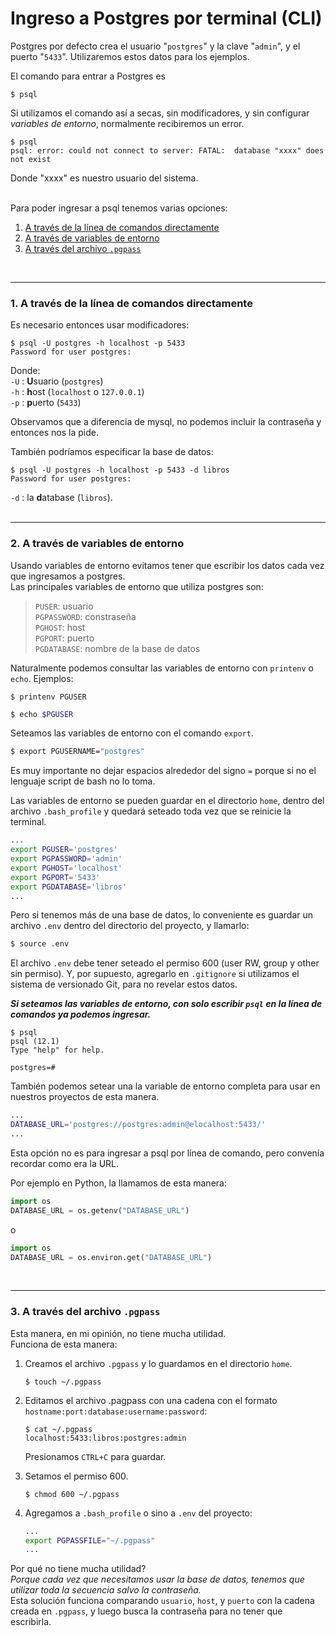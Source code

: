 # Ingreso a Postgres por terminal (CLI)

Postgres por defecto crea el usuario "`postgres`" y la clave "`admin`", y el puerto "`5433`". Utilizaremos estos datos para los ejemplos.

El comando para entrar a Postgres es 
```
$ psql
```

Si utilizamos el comando así a secas, sin modificadores, y sin configurar <em>variables de entorno</em>, normalmente recibiremos un error.

```
$ psql
psql: error: could not connect to server: FATAL:  database "xxxx" does not exist
```
Donde "xxxx" es nuestro usuario del sistema. 

<br>
Para poder ingresar a psql tenemos varias opciones:   

1. [A través de la línea de comandos directamente](#1-a-través-de-la-línea-de-comandos-directamente)
2. [A través de variables de entorno](#2-a-través-de-variables-de-entorno)
3. [A través del archivo `.pgpass`](#3-a-través-del-archivo-.pgpass)


<br>


---

### 1. A través de la línea de comandos directamente  

  

Es necesario entonces usar modificadores:   
```
$ psql -U postgres -h localhost -p 5433
Password for user postgres: 
```
Donde:  
`-U` : **U**suario (`postgres`)  
`-h` : **h**ost (`localhost` o `127.0.0.1`)  
`-p` : **p**uerto (`5433`)  

Observamos que a diferencia de mysql, no podemos incluir la contraseña y entonces nos la pide.

También podríamos especificar la base de datos:
```
$ psql -U postgres -h localhost -p 5433 -d libros
Password for user postgres: 
``` 
`-d` : la **d**atabase (`libros`).  
<br>

---

### 2. A través de variables de entorno

Usando variables de entorno evitamos tener que escribir los datos cada vez que ingresamos a postgres.  
Las principales variables de entorno que utiliza postgres son:  
  
> `PUSER`: usuario  
> `PGPASSWORD`: constraseña  
> `PGHOST`: host  
> `PGPORT`: puerto  
> `PGDATABASE`: nombre de la base de datos  

Naturalmente podemos consultar las variables de entorno con `printenv` o `echo`. Ejemplos:

```
$ printenv PGUSER
```

```bash
$ echo $PGUSER
```

Seteamos las variables de entorno con el comando `export`.

```bash
$ export PGUSERNAME="postgres"
```
Es muy importante no dejar espacios alrededor del signo `=` porque si no el lenguaje script de bash no lo toma.


Las variables de entorno se pueden guardar en el directorio `home`, dentro del archivo `.bash_profile` y quedará seteado toda vez que se reinicie la terminal.  


```bash
...
export PGUSER='postgres'
export PGPASSWORD='admin'
export PGHOST='localhost'
export PGPORT='5433'
export PGDATABASE='libros'
...
```
Pero si tenemos más de una base de datos, lo conveniente es guardar un archivo `.env` dentro del directorio del proyecto, y llamarlo: 
```bash
$ source .env
```
 El archivo `.env` debe tener seteado el permiso 600 (user RW, group y other sin permiso). Y, por supuesto, agregarlo en `.gitignore` si utilizamos el sistema de versionado Git, para no revelar estos datos.

***Si seteamos las variables de entorno, con solo escribir `psql` en la línea de comandos ya podemos ingresar.***

```
$ psql
psql (12.1)
Type "help" for help.

postgres=# 
```

También podemos setear una la variable de entorno completa para usar en nuestros proyectos de esta manera.
```bash
...
DATABASE_URL='postgres://postgres:admin@elocalhost:5433/'
...
```
Esta opción no es para ingresar a psql por línea de comando, pero convenía recordar como era la URL.  

Por ejemplo en Python, la llamamos de esta manera:
```python
import os
DATABASE_URL = os.getenv("DATABASE_URL")
```
o
```python
import os
DATABASE_URL = os.environ.get("DATABASE_URL")  
```
<br>

---
### 3. A través del archivo `.pgpass`

Esta manera, en mi opinión, no tiene mucha utilidad.  
Funciona de esta manera:

1. Creamos el archivo `.pgpass` y lo guardamos en el directorio `home`.
    ```
    $ touch ~/.pgpass 
    ```
2. Editamos el archivo .pagpass con una cadena con el formato `hostname:port:database:username:password`:
    ```
    $ cat ~/.pgpass
    localhost:5433:libros:postgres:admin
    ```
    Presionamos `CTRL+C` para guardar.   

3. Setamos el permiso 600.
    ```
    $ chmod 600 ~/.pgpass
    ```
4. Agregamos a `.bash_profile` o sino a `.env` del proyecto:
    ```bash
    ...
    export PGPASSFILE="~/.pgpass"
    ...
    ```

Por qué no tiene mucha utilidad?   
*Porque cada vez que necesitamos usar la base de datos, tenemos que utilizar toda la secuencia salvo la contraseña.*   
Esta solución funciona comparando `usuario`, `host`, y `puerto` con la cadena creada en `.pgpass`, y luego busca la contraseña para no tener que escribirla.
